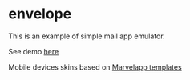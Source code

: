 # envelope

This is an example of simple mail app emulator. 

See demo [here](https://dudeonthehorse.github.io/envelope/index.html)

Mobile devices skins based on [Marvelapp templates](http://marvelapp.github.io/devices.css/)
